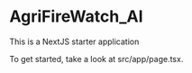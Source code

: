 # AgriFireWatch_AI

This is a NextJS starter application

To get started, take a look at src/app/page.tsx.
